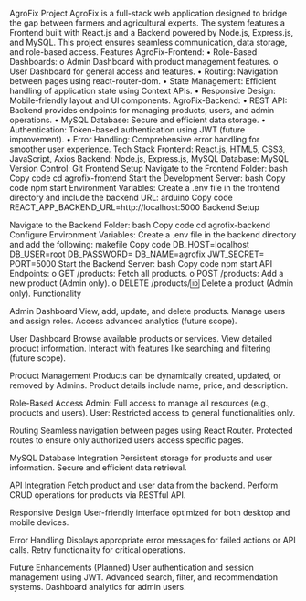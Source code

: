 AgroFix Project AgroFix is a full-stack web application designed to bridge the gap between farmers and agricultural experts. The system features a Frontend built with React.js and a Backend powered by Node.js, Express.js, and MySQL. This project ensures seamless communication, data storage, and role-based access.
Features AgroFix-Frontend: • Role-Based Dashboards: o Admin Dashboard with product management features. o User Dashboard for general access and features. • Routing: Navigation between pages using react-router-dom. • State Management: Efficient handling of application state using Context APIs. • Responsive Design: Mobile-friendly layout and UI components. AgroFix-Backend: • REST API: Backend provides endpoints for managing products, users, and admin operations. • MySQL Database: Secure and efficient data storage. • Authentication: Token-based authentication using JWT (future improvement). • Error Handling: Comprehensive error handling for smoother user experience.
Tech Stack Frontend: React.js, HTML5, CSS3, JavaScript, Axios Backend: Node.js, Express.js, MySQL Database: MySQL Version Control: Git
Frontend Setup
Navigate to the Frontend Folder: bash Copy code cd agrofix-frontend
Start the Development Server: bash Copy code npm start
Environment Variables: Create a .env file in the frontend directory and include the backend URL: arduino Copy code REACT_APP_BACKEND_URL=http://localhost:5000
Backend Setup

Navigate to the Backend Folder: bash Copy code cd agrofix-backend
Configure Environment Variables: Create a .env file in the backend directory and add the following: makefile Copy code DB_HOST=localhost
DB_USER=root
DB_PASSWORD=
DB_NAME=agrofix
JWT_SECRET=
PORT=5000
Start the Backend Server: bash Copy code npm start
API Endpoints: o GET /products: Fetch all products. o POST /products: Add a new product (Admin only). o DELETE /products/:id: Delete a product (Admin only).
Functionality

Admin Dashboard View, add, update, and delete products. Manage users and assign roles. Access advanced analytics (future scope).

User Dashboard Browse available products or services. View detailed product information. Interact with features like searching and filtering (future scope).

Product Management Products can be dynamically created, updated, or removed by Admins. Product details include name, price, and description.

Role-Based Access Admin: Full access to manage all resources (e.g., products and users). User: Restricted access to general functionalities only.

Routing Seamless navigation between pages using React Router. Protected routes to ensure only authorized users access specific pages.

MySQL Database Integration Persistent storage for products and user information. Secure and efficient data retrieval.

API Integration Fetch product and user data from the backend. Perform CRUD operations for products via RESTful API.

Responsive Design User-friendly interface optimized for both desktop and mobile devices.

Error Handling Displays appropriate error messages for failed actions or API calls. Retry functionality for critical operations.

Future Enhancements (Planned) User authentication and session management using JWT. Advanced search, filter, and recommendation systems. Dashboard analytics for admin users.
